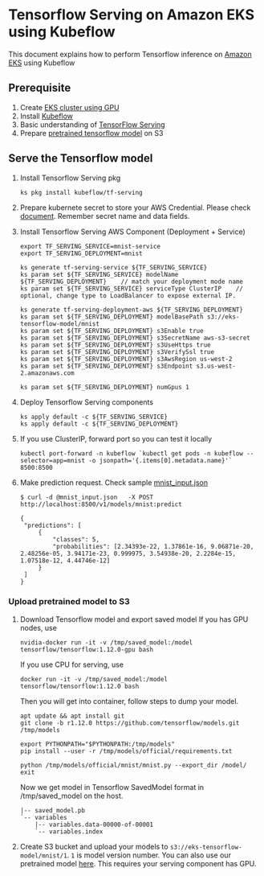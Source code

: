 # Tensorflow Serving on Amazon EKS using Kubeflow
This document explains how to perform Tensorflow inference on [Amazon EKS](https://aws.amazon.com/eks/) using Kubeflow

## Prerequisite
1. Create [EKS cluster using GPU](eks-gpu.md)
2. Install [Kubeflow](kubeflow.md)
3. Basic understanding of [TensorFlow Serving](https://www.tensorflow.org/serving/)
4. Prepare [pretrained tensorflow model](#upload-pretrained-model-to-s3) on S3

## Serve the Tensorflow model

1. Install Tensorflow Serving pkg
   ```
   ks pkg install kubeflow/tf-serving
   ```

2. Prepare kubernete secret to store your AWS Credential. Please check [document](aws-credential-secret.md). Remember secret name and data fields.

3. Install Tensorflow Serving AWS Component (Deployment + Service)
   ```
   export TF_SERVING_SERVICE=mnist-service
   export TF_SERVING_DEPLOYMENT=mnist

   ks generate tf-serving-service ${TF_SERVING_SERVICE}
   ks param set ${TF_SERVING_SERVICE} modelName ${TF_SERVING_DEPLOYMENT}    // match your deployment mode name
   ks param set ${TF_SERVING_SERVICE} serviceType ClusterIP    // optional, change type to LoadBalancer to expose external IP.

   ks generate tf-serving-deployment-aws ${TF_SERVING_DEPLOYMENT}
   ks param set ${TF_SERVING_DEPLOYMENT} modelBasePath s3://eks-tensorflow-model/mnist
   ks param set ${TF_SERVING_DEPLOYMENT} s3Enable true
   ks param set ${TF_SERVING_DEPLOYMENT} s3SecretName aws-s3-secret
   ks param set ${TF_SERVING_DEPLOYMENT} s3UseHttps true
   ks param set ${TF_SERVING_DEPLOYMENT} s3VerifySsl true
   ks param set ${TF_SERVING_DEPLOYMENT} s3AwsRegion us-west-2
   ks param set ${TF_SERVING_DEPLOYMENT} s3Endpoint s3.us-west-2.amazonaws.com

   ks param set ${TF_SERVING_DEPLOYMENT} numGpus 1
   ```
4. Deploy Tensorflow Serving components

   ```
   ks apply default -c ${TF_SERVING_SERVICE}
   ks apply default -c ${TF_SERVING_DEPLOYMENT}
   ```

5. If you use ClusterIP, forward port so you can test it locally

   ```
   kubectl port-forward -n kubeflow `kubectl get pods -n kubeflow --selector=app=mnist -o jsonpath='{.items[0].metadata.name}'` 8500:8500
   ```

6. Make prediction request. Check sample [mnist_input.json](samples/tensorflow-serving/mnist_input.json)

   ```
   $ curl -d @mnist_input.json   -X POST http://localhost:8500/v1/models/mnist:predict

   {
    "predictions": [
        {
            "classes": 5,
            "probabilities": [2.34393e-22, 1.37861e-16, 9.06871e-20, 2.48256e-05, 3.94171e-23, 0.999975, 3.54938e-20, 2.2284e-15, 1.07518e-12, 4.44746e-12]
        }
    ]
   }
   ```


### Upload pretrained model to S3

1. Download Tensorflow model and export saved model
   If you has GPU nodes, use
   ```
   nvidia-docker run -it -v /tmp/saved_model:/model tensorflow/tensorflow:1.12.0-gpu bash
   ```
   If you use CPU for serving, use

   ```
   docker run -it -v /tmp/saved_model:/model tensorflow/tensorflow:1.12.0 bash
   ```

   Then you will get into container, follow steps to dump your model.

   ```
   apt update && apt install git
   git clone -b r1.12.0 https://github.com/tensorflow/models.git /tmp/models

   export PYTHONPATH="$PYTHONPATH:/tmp/models"
   pip install --user -r /tmp/models/official/requirements.txt

   python /tmp/models/official/mnist/mnist.py --export_dir /model/
   exit
   ```
   Now we get model in Tensorflow SavedModel format in /tmp/saved_model on the host.
   ```
   |-- saved_model.pb
   `-- variables
       |-- variables.data-00000-of-00001
       `-- variables.index
   ```

2. Create S3 bucket and upload your models to `s3://eks-tensorflow-model/mnist/1`. `1` is model version number. You can also use our pretrained model [here](samples/tensorflow-serving/model). This requires your serving component has GPU.
